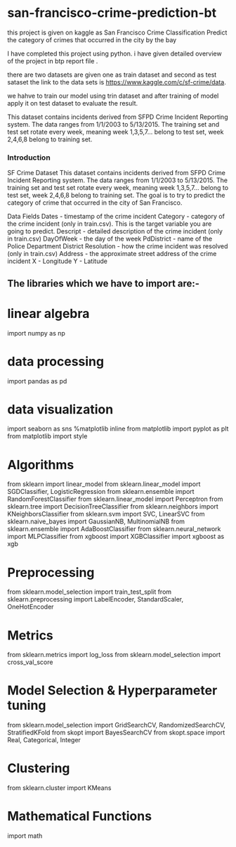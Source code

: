 # san-francisco-crime-prediction-bt

this project is given on kaggle as San Francisco Crime Classification Predict the category of crimes that occurred in the city by the bay

I have completed this project using python. i have given detailed overview of the project in btp report file .

there are two datasets are given one as train dataset and second as test sataset the link to the data sets is https://www.kaggle.com/c/sf-crime/data.

we hahve to train our model using trin dataset and after training of model apply it on test dataset to evaluate the result.

This dataset contains incidents derived from SFPD Crime Incident Reporting system. The data ranges from 1/1/2003 to 5/13/2015. The training set and test set rotate every week, 
meaning week 1,3,5,7... belong to test set, week 2,4,6,8 belong to training set. 

### Introduction

SF Crime Dataset
This dataset contains incidents derived from SFPD Crime Incident Reporting system. The data ranges from 1/1/2003 to 5/13/2015.
The training set and test set rotate every week, meaning week 1,3,5,7... belong to test set, week 2,4,6,8 belong to training set.
The goal is to try to predict the category of crime that occurred in the city of San Francisco.

Data Fields
Dates - timestamp of the crime incident
Category - category of the crime incident (only in train.csv). This is the target variable you are going to predict.
Descript - detailed description of the crime incident (only in train.csv)
DayOfWeek - the day of the week
PdDistrict - name of the Police Department District
Resolution - how the crime incident was resolved (only in train.csv)
Address - the approximate street address of the crime incident
X - Longitude
Y - Latitude


## The libraries which we have to import are:-

# linear algebra
import numpy as np 

# data processing
import pandas as pd 

# data visualization
import seaborn as sns
%matplotlib inline
from matplotlib import pyplot as plt
from matplotlib import style

# Algorithms
from sklearn import linear_model
from sklearn.linear_model import SGDClassifier, LogisticRegression
from sklearn.ensemble import RandomForestClassifier
from sklearn.linear_model import Perceptron
from sklearn.tree import DecisionTreeClassifier
from sklearn.neighbors import KNeighborsClassifier
from sklearn.svm import SVC, LinearSVC
from sklearn.naive_bayes import GaussianNB, MultinomialNB
from sklearn.ensemble import AdaBoostClassifier
from sklearn.neural_network import MLPClassifier
from xgboost import XGBClassifier
import xgboost as xgb

# Preprocessing
from sklearn.model_selection import train_test_split
from sklearn.preprocessing import LabelEncoder, StandardScaler, OneHotEncoder

# Metrics 
from sklearn.metrics import log_loss
from sklearn.model_selection import cross_val_score

# Model Selection & Hyperparameter tuning
from sklearn.model_selection import GridSearchCV, RandomizedSearchCV, StratifiedKFold
from skopt import BayesSearchCV
from skopt.space  import Real, Categorical, Integer


# Clustering
from sklearn.cluster import KMeans

# Mathematical Functions
import math


